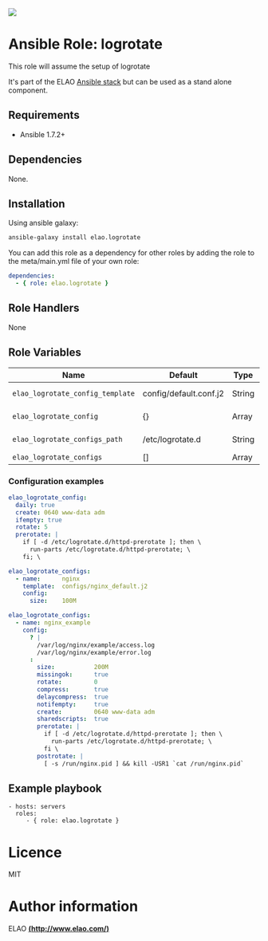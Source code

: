 <img src="http://www.elao.com/images/corpo/logo_red_small.png"/>

# Ansible Role: logrotate

This role will assume the setup of logrotate

It's part of the ELAO [Ansible stack](http://ansible.elao.com) but can be used as a stand alone component.

## Requirements

- Ansible 1.7.2+

## Dependencies

None.

## Installation

Using ansible galaxy:

```bash
ansible-galaxy install elao.logrotate
```
You can add this role as a dependency for other roles by adding the role to the meta/main.yml file of your own role:

```yaml
dependencies:
  - { role: elao.logrotate }
```

## Role Handlers

None

## Role Variables

| Name                             | Default                | Type   | Description          |
| -------------------------------- | ---------------------- | ------ | -------------------- |
| `elao_logrotate_config_template` | config/default.conf.j2 | String | Main config template |
| `elao_logrotate_config`          | {}                     | Array  | Main config          |
| `elao_logrotate_configs_path`    | /etc/logrotate.d       | String | Configs path         |
| `elao_logrotate_configs`         | []                     | Array  | Configs              |

### Configuration examples

```yaml
elao_logrotate_config:
  daily: true
  create: 0640 www-data adm
  ifempty: true
  rotate: 5
  prerotate: |
    if [ -d /etc/logrotate.d/httpd-prerotate ]; then \
      run-parts /etc/logrotate.d/httpd-prerotate; \
    fi; \
```

```yaml
elao_logrotate_configs:
  - name:      nginx
    template:  configs/nginx_default.j2
    config:
      size:    100M
```

```yaml
elao_logrotate_configs:
  - name: nginx_example
    config:
      ? |
        /var/log/nginx/example/access.log
        /var/log/nginx/example/error.log
      :
        size:           200M
        missingok:      true
        rotate:         0
        compress:       true
        delaycompress:  true
        notifempty:     true
        create:         0640 www-data adm
        sharedscripts:  true
        prerotate: |
          if [ -d /etc/logrotate.d/httpd-prerotate ]; then \
            run-parts /etc/logrotate.d/httpd-prerotate; \
          fi \
        postrotate: |
          [ -s /run/nginx.pid ] && kill -USR1 `cat /run/nginx.pid`
```

## Example playbook

    - hosts: servers
      roles:
         - { role: elao.logrotate }

# Licence

MIT

# Author information

ELAO [**(http://www.elao.com/)**](http://www.elao.com)
